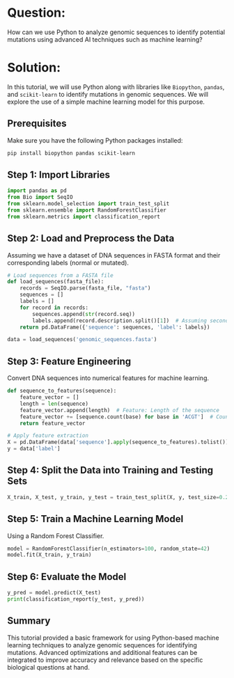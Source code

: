 # Question:
How can we use Python to analyze genomic sequences to identify potential mutations using advanced AI techniques such as machine learning?

# Solution:

In this tutorial, we will use Python along with libraries like `Biopython`, `pandas`, and `scikit-learn` to identify mutations in genomic sequences. We will explore the use of a simple machine learning model for this purpose.

## Prerequisites

Make sure you have the following Python packages installed:

```bash
pip install biopython pandas scikit-learn
```

## Step 1: Import Libraries

```python
import pandas as pd
from Bio import SeqIO
from sklearn.model_selection import train_test_split
from sklearn.ensemble import RandomForestClassifier
from sklearn.metrics import classification_report
```

## Step 2: Load and Preprocess the Data

Assuming we have a dataset of DNA sequences in FASTA format and their corresponding labels (normal or mutated).

```python
# Load sequences from a FASTA file
def load_sequences(fasta_file):
    records = SeqIO.parse(fasta_file, "fasta")
    sequences = []
    labels = []
    for record in records:
        sequences.append(str(record.seq))
        labels.append(record.description.split()[1])  # Assuming second word is the label
    return pd.DataFrame({'sequence': sequences, 'label': labels})

data = load_sequences('genomic_sequences.fasta')
```

## Step 3: Feature Engineering

Convert DNA sequences into numerical features for machine learning.

```python
def sequence_to_features(sequence):
    feature_vector = []
    length = len(sequence)
    feature_vector.append(length)  # Feature: Length of the sequence
    feature_vector += [sequence.count(base) for base in 'ACGT']  # Count A, C, G, T
    return feature_vector

# Apply feature extraction
X = pd.DataFrame(data['sequence'].apply(sequence_to_features).tolist())
y = data['label']
```

## Step 4: Split the Data into Training and Testing Sets

```python
X_train, X_test, y_train, y_test = train_test_split(X, y, test_size=0.2, random_state=42)
```

## Step 5: Train a Machine Learning Model

Using a Random Forest Classifier.

```python
model = RandomForestClassifier(n_estimators=100, random_state=42)
model.fit(X_train, y_train)
```

## Step 6: Evaluate the Model

```python
y_pred = model.predict(X_test)
print(classification_report(y_test, y_pred))
```

## Summary

This tutorial provided a basic framework for using Python-based machine learning techniques to analyze genomic sequences for identifying mutations. Advanced optimizations and additional features can be integrated to improve accuracy and relevance based on the specific biological questions at hand.
